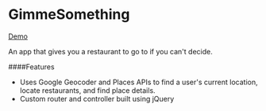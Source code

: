 GimmeSomething
==============

[Demo](http://jessiedouglas.github.io/GimmeSomething)

An app that gives you a restaurant to go to if you can't decide.

####Features

* Uses Google Geocoder and Places APIs to find a user's current location,
locate restaurants, and find place details.
* Custom router and controller built using jQuery
